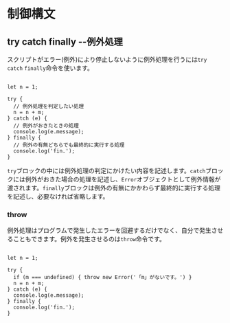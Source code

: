 # 制御構文




## try catch finally --例外処理

スクリプトがエラー(例外)により停止しないように例外処理を行うには`try` `catch` `finally`命令を使います。

```

let n = 1;

try {
  // 例外処理を判定したい処理
  n = n + m;
} catch (e) {
  // 例外がおきたときの処理
  console.log(e.message);
} finally {
  // 例外の有無どちらでも最終的に実行する処理
  console.log('fin.');
}

```

`try`ブロックの中には例外処理の判定にかけたい内容を記述します。`catch`ブロックには例外がおきた場合の処理を記述し、`Error`オブジェクトとして例外情報が渡されます。`finally`ブロックは例外の有無にかかわらず最終的に実行する処理を記述し、必要なければ省略します。





### throw

例外処理はプログラムで発生したエラーを回避するだけでなく、自分で発生させることもできます。例外を発生させるのは`throw`命令です。

```

let n = 1;

try {
  if (m === undefined) { throw new Error('「m」がないです。') }
  n = n + m;
} catch (e) {
  console.log(e.message);
} finally {
  console.log('fin.');
}

```

